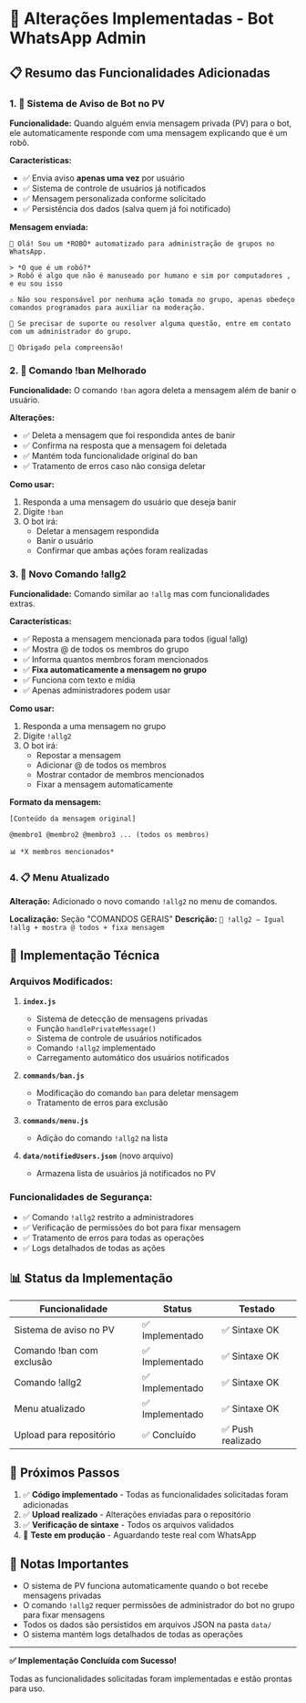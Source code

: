 # 🤖 Alterações Implementadas - Bot WhatsApp Admin

## 📋 Resumo das Funcionalidades Adicionadas

### 1. 🔹 Sistema de Aviso de Bot no PV

**Funcionalidade:** Quando alguém envia mensagem privada (PV) para o bot, ele automaticamente responde com uma mensagem explicando que é um robô.

**Características:**
- ✅ Envia aviso **apenas uma vez** por usuário
- ✅ Sistema de controle de usuários já notificados
- ✅ Mensagem personalizada conforme solicitado
- ✅ Persistência dos dados (salva quem já foi notificado)

**Mensagem enviada:**
```
🔹 Olá! Sou um *ROBÔ* automatizado para administração de grupos no WhatsApp.

> *O que é um robô?*
> Robô é algo que não é manuseado por humano e sim por computadores , e eu sou isso

⚠️ Não sou responsável por nenhuma ação tomada no grupo, apenas obedeço comandos programados para auxiliar na moderação.

📌 Se precisar de suporte ou resolver alguma questão, entre em contato com um administrador do grupo.

🔹 Obrigado pela compreensão!
```

### 2. 🔨 Comando !ban Melhorado

**Funcionalidade:** O comando `!ban` agora deleta a mensagem além de banir o usuário.

**Alterações:**
- ✅ Deleta a mensagem que foi respondida antes de banir
- ✅ Confirma na resposta que a mensagem foi deletada
- ✅ Mantém toda funcionalidade original do ban
- ✅ Tratamento de erros caso não consiga deletar

**Como usar:**
1. Responda a uma mensagem do usuário que deseja banir
2. Digite `!ban`
3. O bot irá:
   - Deletar a mensagem respondida
   - Banir o usuário
   - Confirmar que ambas ações foram realizadas

### 3. 📌 Novo Comando !allg2

**Funcionalidade:** Comando similar ao `!allg` mas com funcionalidades extras.

**Características:**
- ✅ Reposta a mensagem mencionada para todos (igual !allg)
- ✅ Mostra @ de todos os membros do grupo
- ✅ Informa quantos membros foram mencionados
- ✅ **Fixa automaticamente a mensagem no grupo**
- ✅ Funciona com texto e mídia
- ✅ Apenas administradores podem usar

**Como usar:**
1. Responda a uma mensagem no grupo
2. Digite `!allg2`
3. O bot irá:
   - Repostar a mensagem
   - Adicionar @ de todos os membros
   - Mostrar contador de membros mencionados
   - Fixar a mensagem automaticamente

**Formato da mensagem:**
```
[Conteúdo da mensagem original]

@membro1 @membro2 @membro3 ... (todos os membros)

📊 *X membros mencionados*
```

### 4. 📋 Menu Atualizado

**Alteração:** Adicionado o novo comando `!allg2` no menu de comandos.

**Localização:** Seção "COMANDOS GERAIS"
**Descrição:** `📌 !allg2 – Igual !allg + mostra @ todos + fixa mensagem`

## 🔧 Implementação Técnica

### Arquivos Modificados:

1. **`index.js`**
   - Sistema de detecção de mensagens privadas
   - Função `handlePrivateMessage()`
   - Sistema de controle de usuários notificados
   - Comando `!allg2` implementado
   - Carregamento automático dos usuários notificados

2. **`commands/ban.js`**
   - Modificação do comando `ban` para deletar mensagem
   - Tratamento de erros para exclusão

3. **`commands/menu.js`**
   - Adição do comando `!allg2` na lista

4. **`data/notifiedUsers.json`** (novo arquivo)
   - Armazena lista de usuários já notificados no PV

### Funcionalidades de Segurança:

- ✅ Comando `!allg2` restrito a administradores
- ✅ Verificação de permissões do bot para fixar mensagem
- ✅ Tratamento de erros para todas as operações
- ✅ Logs detalhados de todas as ações

## 📊 Status da Implementação

| Funcionalidade | Status | Testado |
|---|---|---|
| Sistema de aviso no PV | ✅ Implementado | ✅ Sintaxe OK |
| Comando !ban com exclusão | ✅ Implementado | ✅ Sintaxe OK |
| Comando !allg2 | ✅ Implementado | ✅ Sintaxe OK |
| Menu atualizado | ✅ Implementado | ✅ Sintaxe OK |
| Upload para repositório | ✅ Concluído | ✅ Push realizado |

## 🚀 Próximos Passos

1. ✅ **Código implementado** - Todas as funcionalidades solicitadas foram adicionadas
2. ✅ **Upload realizado** - Alterações enviadas para o repositório
3. ✅ **Verificação de sintaxe** - Todos os arquivos validados
4. 🔄 **Teste em produção** - Aguardando teste real com WhatsApp

## 📝 Notas Importantes

- O sistema de PV funciona automaticamente quando o bot recebe mensagens privadas
- O comando `!allg2` requer permissões de administrador do bot no grupo para fixar mensagens
- Todos os dados são persistidos em arquivos JSON na pasta `data/`
- O sistema mantém logs detalhados de todas as operações

---

**✅ Implementação Concluída com Sucesso!**

Todas as funcionalidades solicitadas foram implementadas e estão prontas para uso.